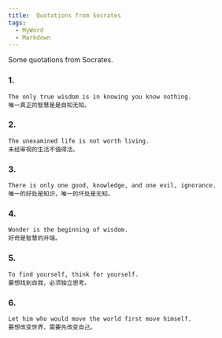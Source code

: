 ```yaml
---
title:  Quotations from Socrates
tags:
  - MyWord
  - Markdown
---
```


Some quotations from Socrates.

<!---more--->

### 1.

```
The only true wisdom is in knowing you know nothing.
唯一真正的智慧是是自知无知。
```

### 2.

```
The unexamined life is not worth living.
未经审视的生活不值得活。
```

### 3.

```
There is only one good, knowledge, and one evil, ignorance.
唯一的好处是知识，唯一的坏处是无知。

```

### 4.

```
Wonder is the beginning of wisdom.
好奇是智慧的开端。

```

### 5.

```
To find yourself, think for yourself.
要想找到自我，必须独立思考。
```

### 6.

```
Let him who would move the world first move himself.
要想改变世界，需要先改变自己。
```
